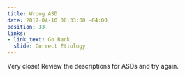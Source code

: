 ```yaml
---
title: Wrong ASD
date: 2017-04-10 00:33:00 -04:00
position: 33
links:
- link_text: Go Back
  slide: Correct Etiology
---
```


Very close! Review the descriptions for ASDs and try again.